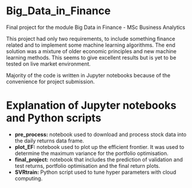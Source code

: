 # Big_Data_in_Finance
Final project for the module Big Data in Finance - MSc Business Analytics

This project had only two requirements, to include something finance related and to implement some machine learning algorithms. The end solution was a mixture of older economic principles and new machine learning methods. This seems to give excellent results but is yet to be tested on live market environment.

Majority of the code is written in Jupyter notebooks because of the convenience for project submission.

# Explanation of Jupyter notebooks and Python scripts

* **pre_process:** notebook used to download and process stock data into the daily returns data frame.
* **plot_EF:** notebook used to plot up the efficient frontier. It was used to determine the maximum variance for the portfolio optimisation.
* **final_project:** notebook that includes the prediction of validation and test returns, portfolio optimisation and the final return plots.
* **SVRtrain:** Python script used to tune hyper parameters with cloud computing.
